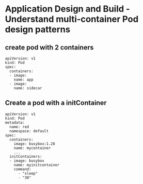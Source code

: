 # Application Design and Build - Understand multi-container Pod design patterns

## create pod with 2 containers
[//]: # (source 03 / Multi-Container PODs)

```
apiVersion: v1
kind: Pod
spec:
  containers:
  - image: 
    name: app
  - image: 
    name: sidecar
```

## Create a pod with a initContainer

```
apiVersion: v1
kind: Pod
metadata:
  name: red
  namespace: default
spec:
  containers:
    image: busybox:1.28
    name: mycontainer
    ...
  initContainers:
  - image: busybox
    name: myinitcontainer
    command: 
      - "sleep"
      - "30"
```      